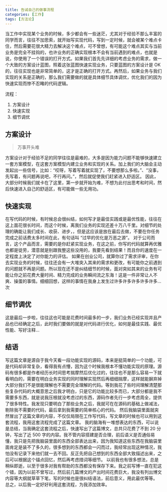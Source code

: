 ```yaml
---
title: 告诫自己的做事流程
categories: [工作]
tags: [方法论]
---
```


当工作中实现某个业务的时候，多少都会有一些迷茫，尤其对于经验不那么丰富的同学而言，往往不加思索，就开始写实现代码，写到一定时候，就会被某个难点卡住，然后需要花很大精力去解决这个难点，可不曾想，有可能这个难点其实与当前业务是完全不挂钩的，也许业务的正确实现根本不会有当前遇到的难点，也就是说，你使用了一个错误的打开方式。如果我们首先先详细的考虑业务的需求，做一个大致的方案设计蓝图，照着这张蓝图快速实现业务，只要蓝图的方案设计是 OK 的，往往实现也是非常简单的，这才是正确的打开方式。再然后，如果业务与我们实现的关系是正确的，那么我们需要做的就是具体细节具体调优，优化我们的因为快速实现而惨不忍睹的代码逻辑。

流程：

1. 方案设计
2. 快速实现
3. 细节调优

## 方案设计

> 万事开头难

方案设计对于经验不足的同学往往是最难的，大多是因为能力问题不能够快速建立一套方案模型，在这套方案模型内建立业务和实现的关系。加上我们的大脑会主动发起出一些信号，比如：“哎呀，写着写着就实现了，不要想那么多啦。”、“没事，先写着，有问题再说吧，不行再问。”，然后就促使我们赶紧进入舒适区。
因此，大部分时候我们就卡在了这里，第一步就开始为难，不想为此付出思考和时间，然后快速进入自己的舒适区，有可能做一些无用功。

## 快速实现

在写代码的时候，有时候总会很纠结，如何写才是最佳实践或是最优性能，往往在这上面花很长时间，而这个时候，离我们业务的实现还差十万八千里。对细节的处理的确能让我们成长、收获、进步，，但是这应该是放在最后去做，不要在你任务完成之前话费太多时间在此，有句话叫 “过早的优化是万恶之源”。
对于公司而言，这个产品而言，需要的是你赶紧实现业务，在这之前，你写的代码就算再优雅也都是徒劳，潜意就是别跟我整这些没用的，我要先看到结果！而且你的速度在一定程度上决定了对你能力的评估。
如果在创业公司，就算你过了需求评审，在你去实现业务的时候，往往还会有一大堆突入其来的需求和更改，有可能你之前遇到的问题就不再是问题。所以现在还不是纠结细节的时候，面对突如其来的业务有可能让你之前花费大量时间、精力完成的业务瞬间流之东海！这是一件非常让人不爽、操蛋的事情。细细回想，这样的事情在我身上发生过许多许多许多许多许多...次

## 细节调优

这是最后一步啦，往往这也可能是花费时间最多的一步，我们业务已经实现并且产品也已经确定之后，此时我们要做的就是对代码进行优化，如何是最佳实践、最优性能、写好注释...

## 结语

写这篇文章是源自于我今天看一段功能实现的源码，本来是挺简单的一个功能，可是代码却非常复杂，看得我有点懵，因为这个时候我根本不懂功能实现的原理。源码有很多都是作者经历长时间思考揣摩然后优化过的，往往也不是那么容易一下就看明白的，需要在明白业务实现的同时理解实现然后再细细揣摩，这样就能摒弃掉大部分我们不是很能理解也不需要完全理解的代码。等到我花了些时间理解清楚那些复杂代码的大概意思之后我才明白，只是它的功能比较多而已，大部分都是我不需要多东西，就是说我压根就没考虑过的东西，源码作者先行一步考虑周全，提供了很多特性。我发现只要明白了那些业务之后，我就可在在源码的基础上做减法，剔除我不需要的代码，最后拿到我需要的简单核心的代码。
然后我脑袋里面就突然冒出了这篇文章的内容，不仅仅局限在工作写代码，写文章的时候也可以用到这套流程，我用这套流程完成了这篇文章。
我的脑海有一堆想表达的东西，可以说是总结，当我确定这套流程之后，快速写出了这篇博文，总共只花费了不到 20 分钟，写出了近 500 字的内容。我不管内容搭建是否合理，前后语义是否通俗易懂，我只是先把我脑袋里面的东西全部表达出来，因为我知道这些东西在我脑袋里面肯定是装不了多久的，很多想到的东西都会一闪而过，我经常出现这种情况，我怕没有记录下来他们就一去不回。反正先把自己想到的东西全部大致描述出来，之后可以根据这个锚点回忆，然后再考虑措词等细节。
以前我也有很多想法，总是稍纵即逝，以至于很多对我有帮助的东西都没有保存下来。我之前写博一直在犯这个错，因为以前不曾写过，然后前几篇博文的产出时间花费巨大，我没有列出博文内容等大纲就草草下笔，写的时候也是很纠结语法，前后意义，用此最优等等。
总之，以后我一定好好利用这套流程，为我添加效率。

